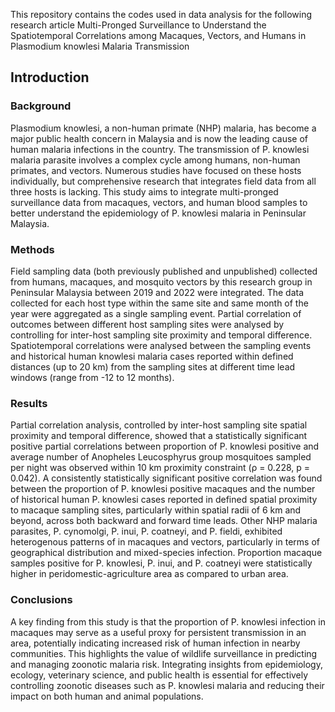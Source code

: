 This repository contains the codes used in data analysis for the following research article
Multi-Pronged Surveillance to Understand the Spatiotemporal Correlations among Macaques, Vectors, and Humans in Plasmodium knowlesi Malaria Transmission

## Introduction
### Background
Plasmodium knowlesi, a non-human primate (NHP) malaria, has become a major public health concern in Malaysia and is now the leading cause of human malaria infections in the country. The transmission of P. knowlesi malaria parasite involves a complex cycle among humans, non-human primates, and vectors. Numerous studies have focused on these hosts individually, but comprehensive research that integrates field data from all three hosts is lacking. This study aims to integrate multi-pronged surveillance data from macaques, vectors, and human blood samples to better understand the epidemiology of P. knowlesi malaria in Peninsular Malaysia. 

### Methods
Field sampling data (both previously published and unpublished) collected from humans, macaques, and mosquito vectors by this research group in Peninsular Malaysia between 2019 and 2022 were integrated. The data collected for each host type within the same site and same month of the year were aggregated as a single sampling event. Partial correlation of outcomes between different host sampling sites were analysed by controlling for inter-host sampling site proximity and temporal difference. Spatiotemporal correlations were analysed between the sampling events and historical human knowlesi malaria cases reported within defined distances (up to 20 km) from the sampling sites at different time lead windows (range from -12 to 12 months). 

### Results
Partial correlation analysis, controlled by inter-host sampling site spatial proximity and temporal difference, showed that a statistically significant positive partial correlations between proportion of P. knowlesi positive and average number of Anopheles Leucosphyrus group mosquitoes sampled per night was observed within 10 km proximity constraint (ρ = 0.228, p = 0.042). A consistently statistically significant positive correlation was found between the proportion of P. knowlesi positive macaques and the number of historical human P. knowlesi cases reported in defined spatial proximity to macaque sampling sites, particularly within spatial radii of 6 km and beyond, across both backward and forward time leads. Other NHP malaria parasites, P. cynomolgi, P. inui, P. coatneyi, and P. fieldi, exhibited heterogenous patterns of in macaques and vectors, particularly in terms of geographical distribution and mixed-species infection. Proportion macaque samples positive for P. knowlesi, P. inui, and P. coatneyi were statistically higher in peridomestic-agriculture area as compared to urban area.

### Conclusions
A key finding from this study is that the proportion of P. knowlesi infection in macaques may serve as a useful proxy for persistent transmission in an area, potentially indicating increased risk of human infection in nearby communities. This highlights the value of wildlife surveillance in predicting and managing zoonotic malaria risk. Integrating insights from epidemiology, ecology, veterinary science, and public health is essential for effectively controlling zoonotic diseases such as P. knowlesi malaria and reducing their impact on both human and animal populations.
